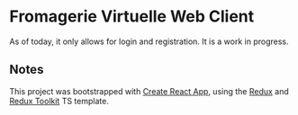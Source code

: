 # Fromagerie Virtuelle Web Client

As of today, it only allows for login and registration. It is a work in progress.

## Notes

This project was bootstrapped with [Create React App](https://github.com/facebook/create-react-app), using the [Redux](https://redux.js.org/) and [Redux Toolkit](https://redux-toolkit.js.org/) TS template.
